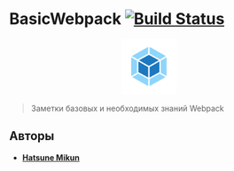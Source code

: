 # BasicWebpack [![Build Status](https://travis-ci.org/AminoJS/Amino.JS.svg?branch=master)](https://github.com/MDraft-js/BasicWebpack)

<p align="center"><a href="https://github.com/MDraft-js/BasicWebpack" target="_blank" rel="noopener noreferrer"><img width="100" src="https://raw.githubusercontent.com/MDraft-js/BasicWebpack/main/4.%20webpack-dev-server/src/images/webpack.png" alt="Webpack Logo"></a></p>

> Заметки базовых и необходимых знаний Webpack

## Авторы

* **[Hatsune Mikun](https://github.com/Hatsune-Mikun)**